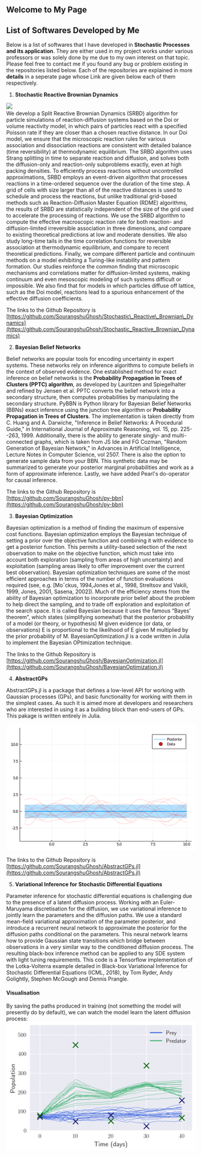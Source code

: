 ## Welcome to My Page

## List of Softwares Developed by Me
Below is a list of softwares that I have developed in **Stochastic Processes and its application**. They are either used in my project works under various professors or was solely done by me due to my own interest on that topic. Please feel free to contact me if you found any bug or problem existing in the repositories listed below. Each of the repositories are explained in more **details** in a seperate page whose Link are given below each of them respectively.

1. **Stochastic Reactive Brownian Dynamics**

![](https://raw.githubusercontent.com/SourangshuGhosh/SourangshuGhosh.github.io/master/Pictures/SRBD.jpg)
<br />We develop a Split Reactive Brownian Dynamics (SRBD) algorithm for particle simulations of reaction-diffusion systems based on the Doi or volume reactivity model, in which pairs of particles react with a specified Poisson rate if they are closer than a chosen reactive distance. In our Doi model, we ensure that the microscopic reaction rules for various association and dissociation reactions are consistent with detailed balance (time reversibility) at thermodynamic equilibrium. The SRBD algorithm uses Strang splitting in time to separate reaction and diffusion, and solves both the diffusion-only and reaction-only subproblems exactly, even at high packing densities. To efficiently process reactions without uncontrolled approximations, SRBD employs an event-driven algorithm that processes reactions in a time-ordered sequence over the duration of the time step. A grid of cells with size larger than all of the reactive distances is used to schedule and process the reactions, but unlike traditional grid-based methods such as Reaction-Diffusion Master Equation (RDME) algorithms, the results of SRBD are statistically independent of the size of the grid used to accelerate the processing of reactions. We use the SRBD algorithm to compute the effective macroscopic reaction rate for both reaction- and diffusion-limited irreversible association in three dimensions, and compare to existing theoretical predictions at low and moderate densities. We also study long-time tails in the time correlation functions for reversible association at thermodynamic equilibrium, and compare to recent theoretical predictions. Finally, we compare different particle and continuum methods on a model exhibiting a Turing-like instability and pattern formation. Our studies reinforce the common finding that microscopic mechanisms and correlations matter for diffusion-limited systems, making continuum and even mesoscopic modeling of such systems difficult or impossible. We also find that for models in which particles diffuse off lattice, such as the Doi model, reactions lead to a spurious enhancement of the effective diffusion coefficients.

The links to the Github Repository is [https://github.com/SourangshuGhosh/Stochastic\_Reactive\_Brownian\_Dynamics](https://github.com/SourangshuGhosh/Stochastic_Reactive_Brownian_Dynamics)

2.  **Bayesian Belief Networks**

Belief networks are popular tools for encoding uncertainty in expert systems. These networks rely on inference algorithms to compute beliefs in the context of
observed evidence. One established method for exact inference on belief networks is the **Probability Propagation in Trees of Clusters (PPTC) algorithm**, as developed by Lauritzen and Spiegelhalter and refined by Jensen et al. PPTC converts the belief network into a secondary structure, then computes probabilities by manipulating the secondary structure.  PyBBN is Python library for Bayesian Belief Networks (BBNs) exact inference using the junction tree algorithm or **Probability Propagation in Trees of Clusters**. The implementation is taken directly from C. Huang and A. Darwiche, "Inference in Belief Networks: A Procedural Guide," in International Journal of Approximate Reasoning, vol. 15, pp. 225--263, 1999. Additionally, there is the ability to generate singly- and multi-connected graphs, which is taken from JS Ide and FG Cozman, "Random Generation of Bayesian Network," in Advances in Artificial Intelligence, Lecture Notes in Computer Science, vol 2507. There is also the option to generate sample data from your BBN. This synthetic data may be summarized to generate your posterior marginal probabilities and work as a form of approximate inference. Lastly, we have added Pearl's do-operator for causal inference.

The links to the Github Repository is [https://github.com/SourangshuGhosh/py-bbn](https://github.com/SourangshuGhosh/py-bbn)

3.  **Bayesian Optimization**

Bayesian optimization is a method of finding the maximum of expensive cost functions. Bayesian optimization employs the Bayesian technique of setting a prior over the objective function and combining it with evidence to get a posterior function. This permits a utility-based selection of the next observation to make on the objective function, which must take into account both exploration (sampling from areas of high uncertainty) and exploitation (sampling areas likely to offer improvement over the current best observation). Bayesian optimization techniques are some of the most efficient approaches in terms of the number of function evaluations required (see, e.g. [Moˇckus, 1994,Jones et al., 1998, Streltsov and Vakili, 1999, Jones, 2001, Sasena, 2002]). Much of the efficiency stems from the ability of Bayesian optimization to incorporate prior belief about the problem to help direct the sampling, and to trade off exploration and exploitation of the search space. It is called Bayesian because
it uses the famous “Bayes’ theorem”, which states (simplifying somewhat) that the posterior probability of a model (or theory, or hypothesis) M given evidence (or data, or observations) E is proportional to the likelihood of E given M multiplied by the prior probability of M. BayesianOptimization.jl is a code written in Julia to implement the Bayesian OPtimization technique. 

The links to the Github Repository is [https://github.com/SourangshuGhosh/BayesianOptimization.jl](https://github.com/SourangshuGhosh/BayesianOptimization.jl)

4. **AbstractGPs**

AbstractGPs.jl is a package that defines a low-level API for working with Gaussian processes (GPs), and basic functionality for working with them in the simplest cases. As such it is aimed more at developers and researchers who are interested in using it as a building block than end-users of GPs. This pakage is written entirely in Julia. 

![GP](https://raw.githubusercontent.com/SourangshuGhosh/AbstractGPs.jl/master/gp.gif)

The links to the Github Repository is [https://github.com/SourangshuGhosh/AbstractGPs.jl](https://github.com/SourangshuGhosh/AbstractGPs.jl)

5.  **Variational Inference for Stochastic Differential Equations**

Parameter inference for stochastic differential equations is challenging due to the presence of a latent diffusion process. Working with an Euler-Maruyama discretisation for the diffusion, we use variational inference to jointly learn the parameters and the diffusion paths. We use a standard mean-field variational approximation of the parameter posterior, and introduce a recurrent neural network to approximate the posterior for the diffusion paths conditional on the parameters. This neural network learns how to provide Gaussian state transitions which bridge between observations in a very similar way to the conditioned diffusion process. The resulting black-box inference method can be applied to any SDE system with light tuning requirements. This code is a Tensorflow implementation of the Lotka-Volterra example detailed in Black-box Variational Inference for Stochastic Differential Equations (ICML, 2018), by Tom Ryder, Andy Golightly, Stephen McGough and Dennis Prangle.

#### Visualisation
By saving the paths produced in training (not something the model will presently do by default), we can watch the model learn the latent diffusion process:
![](https://raw.githubusercontent.com/SourangshuGhosh/VIforSDEs/master/figs/LV_paths.gif)


